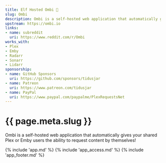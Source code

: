 ```yaml
---
title: Elf Hosted Ombi 🧝
slug: Ombi
description: Ombi is a self-hosted web application that automatically gives your shared Plex or Emby users the ability to request content by themselves!
upstream: https://ombi.io
links:
- name: subreddit
  uri: https://www.reddit.com/r/Ombi
works_with:
- Plex
- Emby
- Radarr
- Sonarr
- Lidarr
sponsorship:
- name: GitHub Sponsors
  uri: https://github.com/sponsors/tidusjar
- name: Patreon
  uri: https://www.patreon.com/tidusjar
- name: PayPal
  uri: https://www.paypal.com/paypalme/PlexRequestsNet
---
```


# {{ page.meta.slug }}

Ombi is a self-hosted web application that automatically gives your shared Plex or Emby users the ability to request content by themselves!

{% include 'app.md' %}
{% include 'app_access.md' %}
{% include 'app_footer.md' %}